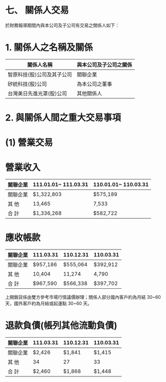 # 七、 關係人交易

於財務報導期間內與本公司及子公司有交易之關係人如下：

# 1. 關係人之名稱及關係

|關係人名稱|與本公司及子公司之關係|
|---|---|
|智原科技(股)公司及其子公司|關聯企業|
|矽統科技(股)公司|為本公司之董事|
|台灣美日先進光罩(股)公司|其他關係人|

# 2. 與關係人間之重大交易事項

# (1) 營業交易

# 營業收入

|關聯企業|111.01.01~ 111.03.31|110.01.01~ 110.03.31|
|---|---|---|
|關聯企業|$1,322,803|$575,189|
|其 他|13,465|7,533|
|合 計|$1,336,268|$582,722|

# 應收帳款

|關聯企業|111.03.31|110.12.31|110.03.31|
|---|---|---|---|
|關聯企業|$957,186|$555,064|$392,912|
|其 他|10,404|11,274|4,790|
|合 計|$967,590|$566,338|$397,702|

上開銷貨係由雙方參考市場行情議價辦理；關係人部分國內客戶約為月結 30~60 天，國外客戶約為月結或起運點 30~60 天。

# 退款負債(帳列其他流動負債)

|關聯企業|111.03.31|110.12.31|110.03.31|
|---|---|---|---|
|關聯企業|$2,426|$1,841|$1,415|
|其 他|34|27|33|
|合 計|$2,460|$1,868|$1,448|